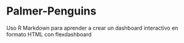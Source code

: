 # Palmer-Penguins
Uso R Markdown para aprender a crear un dashboard interactivo en formato HTML con flexdashboard
